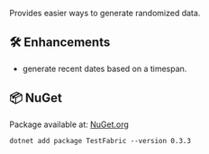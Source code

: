 Provides easier ways to generate randomized data.

## 🛠 Enhancements

- generate recent dates based on a timespan.

## 📦 NuGet

Package available at: [NuGet.org](https://www.nuget.org/packages/TestFabric)

```
dotnet add package TestFabric --version 0.3.3
```
